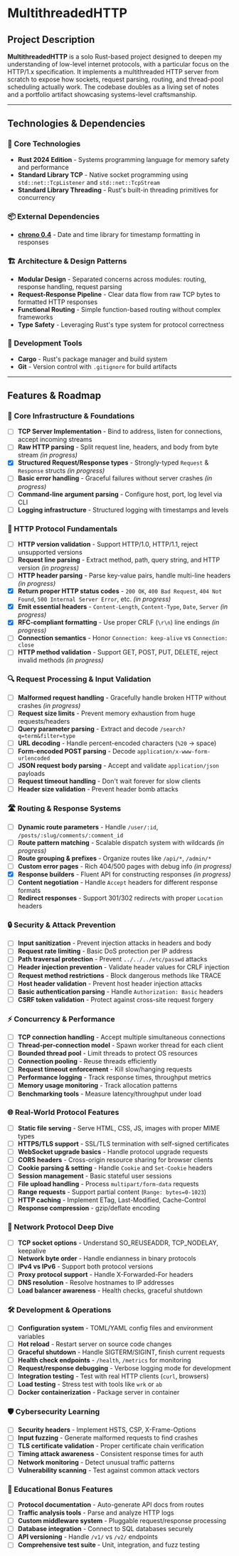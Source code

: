 # MultithreadedHTTP

## Project Description

**MultithreadedHTTP** is a solo Rust-based project designed to deepen my understanding of low-level internet protocols, with a particular focus on the HTTP/1.x specification. It implements a multithreaded HTTP server from scratch to expose how sockets, request parsing, routing, and thread-pool scheduling actually work. The codebase doubles as a living set of notes and a portfolio artifact showcasing systems-level craftsmanship.

---

## Technologies & Dependencies

### **🦀 Core Technologies**
- **Rust 2024 Edition** - Systems programming language for memory safety and performance
- **Standard Library TCP** - Native socket programming using `std::net::TcpListener` and `std::net::TcpStream`
- **Standard Library Threading** - Rust's built-in threading primitives for concurrency

### **📦 External Dependencies**
- **[chrono 0.4](https://docs.rs/chrono/)** - Date and time library for timestamp formatting in responses

### **🏗️ Architecture & Design Patterns**
- **Modular Design** - Separated concerns across modules: routing, response handling, request parsing
- **Request-Response Pipeline** - Clear data flow from raw TCP bytes to formatted HTTP responses
- **Functional Routing** - Simple function-based routing without complex frameworks
- **Type Safety** - Leveraging Rust's type system for protocol correctness

### **🔧 Development Tools**
- **Cargo** - Rust's package manager and build system
- **Git** - Version control with `.gitignore` for build artifacts

---

## Features & Roadmap

### **🔧 Core Infrastructure & Foundations**
- [ ] **TCP Server Implementation** - Bind to address, listen for connections, accept incoming streams
- [ ] **Raw HTTP parsing** - Split request line, headers, and body from byte stream *(in progress)*
- [x] **Structured Request/Response types** - Strongly-typed `Request` & `Response` structs *(in progress)*
- [ ] **Basic error handling** - Graceful failures without server crashes *(in progress)*
- [ ] **Command-line argument parsing** - Configure host, port, log level via CLI
- [ ] **Logging infrastructure** - Structured logging with timestamps and levels

### **📡 HTTP Protocol Fundamentals**
- [ ] **HTTP version validation** - Support HTTP/1.0, HTTP/1.1, reject unsupported versions
- [ ] **Request line parsing** - Extract method, path, query string, and HTTP version *(in progress)*
- [ ] **HTTP header parsing** - Parse key-value pairs, handle multi-line headers *(in progress)*
- [x] **Return proper HTTP status codes** - `200 OK`, `400 Bad Request`, `404 Not Found`, `500 Internal Server Error`, etc. *(in progress)*
- [x] **Emit essential headers** - `Content-Length`, `Content-Type`, `Date`, `Server` *(in progress)*
- [x] **RFC-compliant formatting** - Use proper CRLF (`\r\n`) line endings *(in progress)*
- [ ] **Connection semantics** - Honor `Connection: keep-alive` vs `Connection: close`
- [ ] **HTTP method validation** - Support GET, POST, PUT, DELETE, reject invalid methods *(in progress)*

### **🔍 Request Processing & Input Validation**
- [ ] **Malformed request handling** - Gracefully handle broken HTTP without crashes *(in progress)*
- [ ] **Request size limits** - Prevent memory exhaustion from huge requests/headers
- [ ] **Query parameter parsing** - Extract and decode `/search?q=term&filter=type`
- [ ] **URL decoding** - Handle percent-encoded characters (`%20` → space)
- [ ] **Form-encoded POST parsing** - Decode `application/x-www-form-urlencoded`
- [ ] **JSON request body parsing** - Accept and validate `application/json` payloads
- [ ] **Request timeout handling** - Don't wait forever for slow clients
- [ ] **Header size validation** - Prevent header bomb attacks

### **🛣️ Routing & Response Systems**
- [ ] **Dynamic route parameters** - Handle `/user/:id`, `/posts/:slug/comments/:comment_id`
- [ ] **Route pattern matching** - Scalable dispatch system with wildcards *(in progress)*
- [ ] **Route grouping & prefixes** - Organize routes like `/api/*`, `/admin/*`
- [ ] **Custom error pages** - Rich 404/500 pages with debug info *(in progress)*
- [x] **Response builders** - Fluent API for constructing responses *(in progress)*
- [ ] **Content negotiation** - Handle `Accept` headers for different response formats
- [ ] **Redirect responses** - Support 301/302 redirects with proper `Location` headers

### **🔒 Security & Attack Prevention**
- [ ] **Input sanitization** - Prevent injection attacks in headers and body
- [ ] **Request rate limiting** - Basic DoS protection per IP address
- [ ] **Path traversal protection** - Prevent `../../../etc/passwd` attacks
- [ ] **Header injection prevention** - Validate header values for CRLF injection
- [ ] **Request method restrictions** - Block dangerous methods like TRACE
- [ ] **Host header validation** - Prevent host header injection attacks
- [ ] **Basic authentication parsing** - Handle `Authorization: Basic` headers
- [ ] **CSRF token validation** - Protect against cross-site request forgery

### **⚡ Concurrency & Performance**
- [ ] **TCP connection handling** - Accept multiple simultaneous connections
- [ ] **Thread-per-connection model** - Spawn worker thread for each client
- [ ] **Bounded thread pool** - Limit threads to protect OS resources
- [ ] **Connection pooling** - Reuse threads efficiently
- [ ] **Request timeout enforcement** - Kill slow/hanging requests
- [ ] **Performance logging** - Track response times, throughput metrics
- [ ] **Memory usage monitoring** - Track allocation patterns
- [ ] **Benchmarking tools** - Measure latency/throughput under load

### **🌐 Real-World Protocol Features**
- [ ] **Static file serving** - Serve HTML, CSS, JS, images with proper MIME types
- [ ] **HTTPS/TLS support** - SSL/TLS termination with self-signed certificates
- [ ] **WebSocket upgrade basics** - Handle protocol upgrade requests
- [ ] **CORS headers** - Cross-origin resource sharing for browser clients
- [ ] **Cookie parsing & setting** - Handle `Cookie` and `Set-Cookie` headers
- [ ] **Session management** - Basic stateful user sessions
- [ ] **File upload handling** - Process `multipart/form-data` requests
- [ ] **Range requests** - Support partial content (`Range: bytes=0-1023`)
- [ ] **HTTP caching** - Implement ETag, Last-Modified, Cache-Control
- [ ] **Response compression** - gzip/deflate encoding

### **🔬 Network Protocol Deep Dive**
- [ ] **TCP socket options** - Understand SO_REUSEADDR, TCP_NODELAY, keepalive
- [ ] **Network byte order** - Handle endianness in binary protocols
- [ ] **IPv4 vs IPv6** - Support both protocol versions
- [ ] **Proxy protocol support** - Handle X-Forwarded-For headers
- [ ] **DNS resolution** - Resolve hostnames to IP addresses
- [ ] **Load balancer awareness** - Health checks, graceful shutdown

### **🛠️ Development & Operations**
- [ ] **Configuration system** - TOML/YAML config files and environment variables
- [ ] **Hot reload** - Restart server on source code changes
- [ ] **Graceful shutdown** - Handle SIGTERM/SIGINT, finish current requests
- [ ] **Health check endpoints** - `/health`, `/metrics` for monitoring
- [ ] **Request/response debugging** - Verbose logging mode for development
- [ ] **Integration testing** - Test with real HTTP clients (`curl`, browsers)
- [ ] **Load testing** - Stress test with tools like `wrk` or `ab`
- [ ] **Docker containerization** - Package server in container

### **🛡️ Cybersecurity Learning**
- [ ] **Security headers** - Implement HSTS, CSP, X-Frame-Options
- [ ] **Input fuzzing** - Generate malformed requests to find crashes
- [ ] **TLS certificate validation** - Proper certificate chain verification
- [ ] **Timing attack awareness** - Consistent response times for auth
- [ ] **Network monitoring** - Detect unusual traffic patterns
- [ ] **Vulnerability scanning** - Test against common attack vectors

### **🎯 Educational Bonus Features**
- [ ] **Protocol documentation** - Auto-generate API docs from routes
- [ ] **Traffic analysis tools** - Parse and analyze HTTP logs
- [ ] **Custom middleware system** - Pluggable request/response processing
- [ ] **Database integration** - Connect to SQL databases securely
- [ ] **API versioning** - Handle `/v1/` vs `/v2/` endpoints
- [ ] **Comprehensive test suite** - Unit, integration, and fuzz testing
